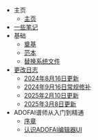 * 主页
    * [主页](/)
* [一些笔记](/docs/letters)
* 基础
    * [奠基](/docs/Intro)
    * [范本](/docs/intro-info)
    * [替换系统文件](/docs/system/null)
* [更改日志](/docs/changelog)
  * [2024年8月16日更新](/docs/changelog/20240816)
  * [2024年9月16日常规修补](/docs/changelog/20240916)
  * [2025年2月10日更新](/docs/changelog/20250210)
  * [2025年3月8日更新](/docs/changelog/20250308)
* ADOFAI谱师从入门到精通
  * [序章](/docs/teach/first)
  * [认识ADOFAI编辑器UI](/docs/teach/ui)
